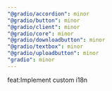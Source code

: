 ```yaml
---
"@gradio/accordion": minor
"@gradio/button": minor
"@gradio/client": minor
"@gradio/core": minor
"@gradio/downloadbutton": minor
"@gradio/textbox": minor
"@gradio/uploadbutton": minor
"gradio": minor
---
```


feat:Implement custom i18n 
